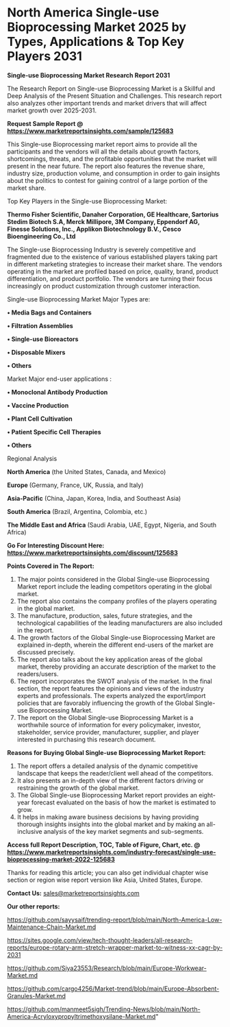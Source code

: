 # North America Single-use Bioprocessing Market 2025 by Types, Applications & Top Key Players 2031

<strong>Single-use Bioprocessing Market Research Report 2031</strong>

The Research Report on Single-use Bioprocessing Market is a Skillful and Deep Analysis of the Present Situation and Challenges. This research report also analyzes other important trends and market drivers that will affect market growth over 2025-2031.

<strong>Request Sample Report @ <a href=https://www.marketreportsinsights.com/sample/125683>https://www.marketreportsinsights.com/sample/125683</a></strong>

This Single-use Bioprocessing market report aims to provide all the participants and the vendors will all the details about growth factors, shortcomings, threats, and the profitable opportunities that the market will present in the near future. The report also features the revenue share, industry size, production volume, and consumption in order to gain insights about the politics to contest for gaining control of a large portion of the market share.

Top Key Players in the Single-use Bioprocessing Market:

<strong>Thermo Fisher Scientific, Danaher Corporation, GE Healthcare, Sartorius Stedim Biotech S.A, Merck Millipore, 3M Company, Eppendorf AG, Finesse Solutions, Inc., Applikon Biotechnology B.V., Cesco Bioengineering Co., Ltd</strong>

The Single-use Bioprocessing Industry is severely competitive and fragmented due to the existence of various established players taking part in different marketing strategies to increase their market share. The vendors operating in the market are profiled based on price, quality, brand, product differentiation, and product portfolio. The vendors are turning their focus increasingly on product customization through customer interaction.

Single-use Bioprocessing Market Major Types are:

<strong>• Media Bags and Containers

• Filtration Assemblies

• Single-use Bioreactors

• Disposable Mixers

• Others</strong>

Market Major end-user applications :

<strong>• Monoclonal Antibody Production

• Vaccine Production

• Plant Cell Cultivation

• Patient Specific Cell Therapies

• Others</strong>

Regional Analysis

</u><strong><b>North America</b></strong> (the United States, Canada, and Mexico)

<strong><b>Europe </b></strong>(Germany, France, UK, Russia, and Italy)

<strong><b>Asia-Pacific</b></strong> (China, Japan, Korea, India, and Southeast Asia)

<strong><b>South America</b></strong> (Brazil, Argentina, Colombia, etc.)

<strong><b>The Middle East and Africa</b></strong> (Saudi Arabia, UAE, Egypt, Nigeria, and South Africa)

<strong>Go For Interesting Discount Here: <a href=https://www.marketreportsinsights.com/discount/125683>https://www.marketreportsinsights.com/discount/125683</a></strong>

<strong>Points Covered in The Report:</strong>
<ol>
  <li>The major points considered in the Global Single-use Bioprocessing Market report include the leading competitors operating in the global market.</li>
  <li>The report also contains the company profiles of the players operating in the global market.</li>
  <li>The manufacture, production, sales, future strategies, and the technological capabilities of the leading manufacturers are also included in the report.</li>
  <li>The growth factors of the Global Single-use Bioprocessing Market are explained in-depth, wherein the different end-users of the market are discussed precisely.</li>
  <li>The report also talks about the key application areas of the global market, thereby providing an accurate description of the market to the readers/users.</li>
  <li>The report incorporates the SWOT analysis of the market. In the final section, the report features the opinions and views of the industry experts and professionals. The experts analyzed the export/import policies that are favorably influencing the growth of the Global Single-use Bioprocessing Market.</li>
  <li>The report on the Global Single-use Bioprocessing Market is a worthwhile source of information for every policymaker, investor, stakeholder, service provider, manufacturer, supplier, and player interested in purchasing this research document.</li>
</ol>
<strong>Reasons for Buying Global Single-use Bioprocessing Market Report:</strong>

<ol>
  <li>The report offers a detailed analysis of the dynamic competitive landscape that keeps the reader/client well ahead of the competitors.</li>
  <li>It also presents an in-depth view of the different factors driving or restraining the growth of the global market.</li>
  <li>The Global Single-use Bioprocessing Market report provides an eight-year forecast evaluated on the basis of how the market is estimated to grow.</li>
  <li>It helps in making aware business decisions by having providing thorough insights insights into the global market and by making an all-inclusive analysis of the key market segments and sub-segments.</li>
</ol>
<strong>Access full Report Description, TOC, Table of Figure, Chart, etc. @ <a href=https://www.marketreportsinsights.com/industry-forecast/single-use-bioprocessing-market-2022-125683>https://www.marketreportsinsights.com/industry-forecast/single-use-bioprocessing-market-2022-125683</a></strong>


Thanks for reading this article; you can also get individual chapter wise section or region wise report version like Asia, United States, Europe.

<strong>Contact Us:</strong>
sales@marketreportsinsights.com

<strong>Our other reports:</strong>

<a href=https://github.com/sayysaif/trending-report/blob/main/North-America-Low-Maintenance-Chain-Market.md>https://github.com/sayysaif/trending-report/blob/main/North-America-Low-Maintenance-Chain-Market.md</a>

<a href=https://sites.google.com/view/tech-thought-leaders/all-research-reports/europe-rotary-arm-stretch-wrapper-market-to-witness-xx-cagr-by-2031>https://sites.google.com/view/tech-thought-leaders/all-research-reports/europe-rotary-arm-stretch-wrapper-market-to-witness-xx-cagr-by-2031</a>

<a href=https://github.com/Siya23553/Research/blob/main/Europe-Workwear-Market.md>https://github.com/Siya23553/Research/blob/main/Europe-Workwear-Market.md</a>

<a href=https://github.com/cargo4256/Market-trend/blob/main/Europe-Absorbent-Granules-Market.md>https://github.com/cargo4256/Market-trend/blob/main/Europe-Absorbent-Granules-Market.md</a>

<a href=https://github.com/manmeet5sigh/Trending-News/blob/main/North-America-Acryloxypropyltrimethoxysilane-Market.md>https://github.com/manmeet5sigh/Trending-News/blob/main/North-America-Acryloxypropyltrimethoxysilane-Market.md</a>"
